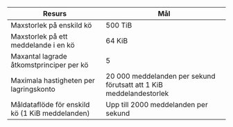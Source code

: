 | Resurs | Mål |
|----------|---------------|
| Maxstorlek på enskild kö | 500 TiB |
| Maxstorlek på ett meddelande i en kö | 64 KiB |
| Maxantal lagrade åtkomstprinciper per kö | 5 |
| Maximala hastigheten per lagringskonto | 20 000 meddelanden per sekund förutsatt att 1 KiB meddelandestorlek |
| Måldataflöde för enskild kö (1 KiB meddelanden) | Upp till 2000 meddelanden per sekund |
